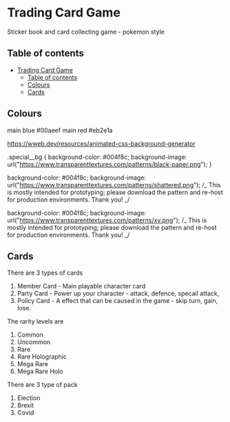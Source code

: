 # Trading Card Game

Sticker book and card collecting game - pokemon style

## Table of contents

- [Trading Card Game](#trading-card-game)
  - [Table of contents](#table-of-contents)
  - [Colours](#colours)
  - [Cards](#cards)

## Colours

main blue #00aeef
main red #eb2e1a

https://wweb.dev/resources/animated-css-background-generator

.special\_\_bg {
background-color: #004f8c;
background-image: url("https://www.transparenttextures.com/patterns/black-paper.png");
}

background-color: #004f8c;
background-image: url("https://www.transparenttextures.com/patterns/shattered.png");
/_ This is mostly intended for prototyping; please download the pattern and re-host for production environments. Thank you! _/

background-color: #004f8c;
background-image: url("https://www.transparenttextures.com/patterns/xv.png");
/_ This is mostly intended for prototyping; please download the pattern and re-host for production environments. Thank you! _/

## Cards

There are 3 types of cards

1. Member Card - Main playable character card
2. Party Card - Power up your character - attack, defence, specail attack,
3. Policy Card - A effect that can be caused in the game - skip turn, gain, lose.

The rarity levels are

1. Common
2. Uncommon
3. Rare
4. Rare Holographic
5. Mega Rare
6. Mega Rare Holo

There are 3 type of pack

1. Election
2. Brexit
3. Covid
